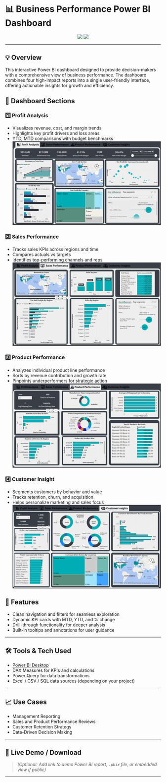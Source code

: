 # 📊 Business Performance Power BI Dashboard


<div align="center">
  <img src="https://img.shields.io/badge/Tool-Power%20BI-F2C811?style=for-the-badge&logo=powerbi&logoColor=black" />
  <img src="https://img.shields.io/badge/Status-Complete-brightgreen?style=for-the-badge" />
</div>

---

## 💡 Overview

This interactive Power BI dashboard designed to provide decision-makers with a comprehensive view of business performance. The dashboard combines four high-impact reports into a single user-friendly interface, offering actionable insights for growth and efficiency.

## 📁 Dashboard Sections

### 1️⃣ Profit Analysis
- Visualizes revenue, cost, and margin trends
- Highlights key profit drivers and loss areas
- YTD, MTD comparisons with budget benchmarks  
![Profit Analysis](https://github.com/rashikmahmud/Business-Performance-Dashboard/blob/f0ada846dfbc54f654b958c640d288c7f7f853f3/Images/Profit%20Analysis.png)

### 2️⃣ Sales Performance
- Tracks sales KPIs across regions and time
- Compares actuals vs targets
- Identifies top-performing channels and reps  
![Sales Performance](https://github.com/rashikmahmud/Business-Performance-Dashboard/blob/f0ada846dfbc54f654b958c640d288c7f7f853f3/Images/Sales%20Performance.png)

### 3️⃣ Product Performance
- Analyzes individual product line performance
- Sorts by revenue contribution and growth rate
- Pinpoints underperformers for strategic action  
![Product Performance](https://github.com/rashikmahmud/Business-Performance-Dashboard/blob/f0ada846dfbc54f654b958c640d288c7f7f853f3/Images/Product%20Performance.png)

### 4️⃣ Customer Insight
- Segments customers by behavior and value
- Tracks retention, churn, and acquisition
- Helps personalize marketing and sales focus  
![Customer Insight](https://github.com/rashikmahmud/Business-Performance-Dashboard/blob/f0ada846dfbc54f654b958c640d288c7f7f853f3/Images/Customer%20Insgihts.png)


## 🚀 Features

- Clean navigation and filters for seamless exploration
- Dynamic KPI cards with MTD, YTD, and % change
- Drill-through functionality for deeper analysis
- Built-in tooltips and annotations for user guidance

---

## 🛠 Tools & Tech Used

- [Power BI Desktop](https://powerbi.microsoft.com/)
- DAX Measures for KPIs and calculations
- Power Query for data transformations
- Excel / CSV / SQL data sources (depending on your project)

---

## 📈 Use Cases

- Management Reporting
- Sales and Product Performance Reviews
- Customer Retention Strategy
- Data-Driven Decision Making

---

## 🔗 Live Demo / Download

> *(Optional: Add link to demo Power BI report, `.pbix` file, or embedded view if public)*

---

